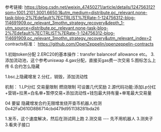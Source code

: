 参考链接:
https://blog.csdn.net/weixin_47450271/article/details/124756312?spm=1001.2101.3001.6650.1&utm_medium=distribute.pc_relevant.none-task-blog-2%7Edefault%7ECTRLIST%7ERate-1-124756312-blog-114691909.pc_relevant_3mothn_strategy_recovery&depth_1-utm_source=distribute.pc_relevant.none-task-blog-2%7Edefault%7ECTRLIST%7ERate-1-124756312-blog-114691909.pc_relevant_3mothn_strategy_recovery&utm_relevant_index=2
contracts标准：
https://github.com/OpenZeppelin/openzeppelin-contracts

1.初始token分配
2.ERC20的基本操作：transfer balanceof allowance etc。
3.添加流动池，这个参考uniswap
4.gas分配，直接买gas费一次交易
5.图标怎么上传
6.合约怎么隐藏


1.bsc上隐藏增发
2.分红，销毁，添加流动性


机制：
1.LP分红 交易量限制 燃烧限制 可设置几代奖励
2.源代码功能:添加Lp分红+营销+拉黑+白名单+暂停交易+添加流动性+钱包最大持有量+单笔最大交易量




04 要留
隐藏增发合约无限增发绕开查币机器人检测
0x42FaD610D8B6714cbd479d951138281bda26



1.发币，这个速度解决，然后在测试网上跑
2.测交易 --- 先不用机器人
3.测夹子
3.看夹子接口